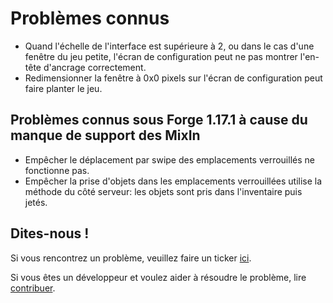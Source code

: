 # Problèmes connus

- Quand l'échelle de l'interface est supérieure à 2, ou dans le cas d'une fenêtre du jeu petite, l'écran de configuration peut ne pas montrer l'en-tête d'ancrage correctement.
- Redimensionner la fenêtre à 0x0 pixels sur l'écran de configuration peut faire planter le jeu.

## Problèmes connus sous Forge 1.17.1 à cause du manque de support des MixIn

- Empêcher le déplacement par swipe des emplacements verrouillés ne fonctionne pas.
- Empêcher la prise d'objets dans les emplacements verrouillées utilise la méthode du côté serveur: les objets sont pris dans l'inventaire puis jetés.

## Dites-nous !

Si vous rencontrez un problème, veuillez faire un ticker [ici](https://github.com/blackd/Inventory-Profiles/issues).

Si vous êtes un développeur et voulez aider à résoudre le problème, lire [contribuer](../contributing/index.md).
